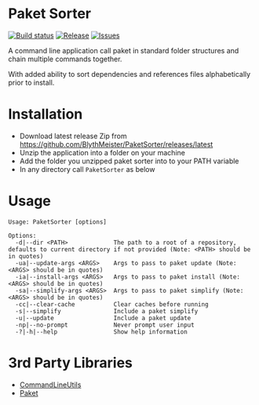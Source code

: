 # Paket Sorter

[![Build status](https://ci.appveyor.com/api/projects/status/t3y8umshr09nwj82/branch/master?svg=true)](https://ci.appveyor.com/project/BlythMeister/paketsorter/branch/master)
[![Release](https://img.shields.io/github/release/BlythMeister/PaketSorter.svg?style=flat)](https://github.com/BlythMeister/PaketSorter/releases/latest)
[![Issues](https://img.shields.io/github/issues/BlythMeister/PaketSorter.svg?style=flat)](https://github.com/BlythMeister/PaketSorter/issues)

A command line application call paket in standard folder structures and chain multiple commands together.

With added ability to sort dependencies and references files alphabetically prior to install.

# Installation

* Download latest release Zip from https://github.com/BlythMeister/PaketSorter/releases/latest
* Unzip the application into a folder on your machine
* Add the folder you unzipped paket sorter into to your PATH variable
* In any directory call `PaketSorter` as below

# Usage

```
Usage: PaketSorter [options]

Options:
  -d|--dir <PATH>             The path to a root of a repository, defaults to current directory if not provided (Note: <PATH> should be in quotes)
  -ua|--update-args <ARGS>    Args to pass to paket update (Note: <ARGS> should be in quotes)
  -ia|--install-args <ARGS>   Args to pass to paket install (Note: <ARGS> should be in quotes)
  -sa|--simplify-args <ARGS>  Args to pass to paket simplify (Note: <ARGS> should be in quotes)
  -cc|--clear-cache           Clear caches before running
  -s|--simplify               Include a paket simplify
  -u|--update                 Include a paket update
  -np|--no-prompt             Never prompt user input
  -?|-h|--help                Show help information
```

# 3rd Party Libraries

* [CommandLineUtils](https://github.com/natemcmaster/CommandLineUtils)
* [Paket](https://github.com/fsprojects/Paket)
